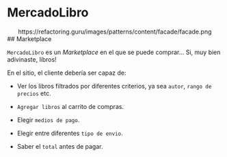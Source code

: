 # MercadoLibro

<center>https://refactoring.guru/images/patterns/content/facade/facade.png</center>
## Marketplace

`MercadoLibro` es un _Marketplace_ en el que se puede comprar... Si, muy bien adivinaste, libros!


En el sitio, el cliente debería ser capaz de:


* Ver los libros filtrados por diferentes criterios, ya sea `autor`, `rango de precios` etc.

* `Agregar libros` al carrito de compras.

* Elegir `medios de pago`.

* Elegir entre diferentes `tipo de envio`.

* Saber el `total` antes de pagar.


